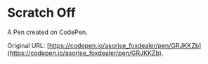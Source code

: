 # Scratch Off

A Pen created on CodePen.

Original URL: [https://codepen.io/asorise_foxdealer/pen/GRJKKZb](https://codepen.io/asorise_foxdealer/pen/GRJKKZb).

